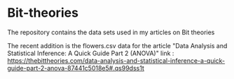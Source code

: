 # Bit-theories
The repository contains the data sets used in my articles on Bit theories

The recent addition is the flowers.csv data for the article 
"Data Analysis and Statistical Inference: A Quick Guide Part 2 (ANOVA)"
link : https://thebittheories.com/data-analysis-and-statistical-inference-a-quick-guide-part-2-anova-87441c5018e5#.qs99dss1t
